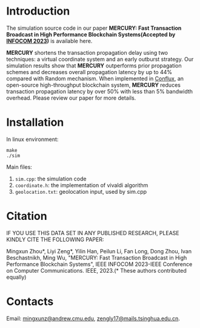 # Introduction

The simulation source code in our paper **MERCURY: Fast Transaction Broadcast in High
Performance Blockchain Systems(Accepted by [INFOCOM 2023](https://infocom2023.ieee-infocom.org/program/accepted-paper-list-main-conference))** is available here.

**MERCURY** shortens the transaction propagation delay using two techniques: a virtual
coordinate system and an early outburst strategy. 
Our simulation results show that **MERCURY** outperforms prior propagation schemes and decreases overall propagation latency by up to 44% compared with Random mechanism.
When implemented in [Conflux](https://confluxnetwork.org/), an open-source high-throughput blockchain system, **MERCURY** reduces transaction propagation latency by over 50% with less than 5% bandwidth overhead.
Please review our paper for more details.

# Installation

In linux environment:

```
make
./sim
```

Main files:

1. `sim.cpp`: the simulation code
2. `coordinate.h`: the implementation of vivaldi algorithm
3. `geolocation.txt`: geolocation input, used by sim.cpp

# Citation

IF YOU USE THIS DATA SET IN ANY PUBLISHED RESEARCH, PLEASE KINDLY CITE THE FOLLOWING PAPER:

Mingxun Zhou\*, Liyi Zeng\*, Yilin Han, Peilun Li, Fan Long, Dong Zhou, Ivan Beschastnikh, Ming Wu, "MERCURY: Fast Transaction Broadcast in High Performance Blockchain Systems", IEEE INFOCOM 2023-IEEE Conference on Computer Communications. IEEE, 2023.(\* These authors contributed equally)

# Contacts

Email: mingxunz@andrew.cmu.edu, zengly17@mails.tsinghua.edu.cn.
